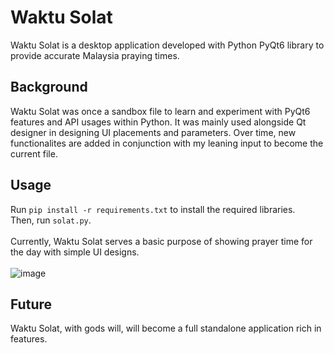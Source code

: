 # Waktu Solat
Waktu Solat is a desktop application developed with Python PyQt6 library to provide accurate Malaysia praying times.
## Background
Waktu Solat was once a sandbox file to learn and experiment with PyQt6 features and API usages within Python. It was mainly used alongside Qt designer in designing UI placements and parameters. Over time, new functionalites are added in conjunction with my leaning input to become the current file.
## Usage
Run ```pip install -r requirements.txt``` to install the required libraries.<br>
Then, run ```solat.py```.<br><br>
Currently, Waktu Solat serves a basic purpose of showing prayer time for the day with simple UI designs.<br><br>
![image](https://github.com/user-attachments/assets/49e526b3-33cb-41b1-b4cc-79ec45e3d7bc)


## Future
Waktu Solat, with gods will, will become a full standalone application rich in features.
